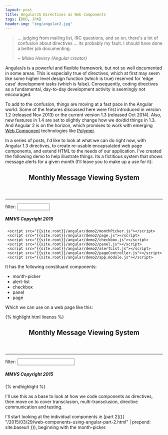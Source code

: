 ```yaml
---
layout: post
title: AngularJS Directives as Web Components
tags: [DDD, JPA]
header-img: "img/angular2.jpg"
---
```

>... judging from mailing list, IRC questions, and so on, there's a lot of confusion about directives ... its probably my fault. I should have done a better job documenting.
>
> ~ <i>Misko Hevery (Angular creator)</i>

AngularJs is a powerful and flexible framework, but not so well documented in some areas. This is especially true of directives, which at first may seem like some higher level design function (which is true) reserved for 'edge case' development tasks (which is false). Consequently, coding directives as a fundamental, day-to-day development activity is seemingly not encouraged.

To add to the confusion, things are moving at a fast pace in the Angular world. Some of the features discussed here were first introduced in version 1.2 (released Nov 2013) or the current version 1.3 (released Oct 2014). Also, new features in 1.4 are set to slightly change how we do/did things in 1.3. And Angular 2 is on the horizon, which promises to work with emerging [Web Component](http://webcomponents.org/) technologies like [Polymer](https://www.polymer-project.org/).

In a series of posts, I'd like to look at what we can do right now, with Angular 1.3 directives, to create re-usable encapsulated web page components, and extend HTML to the needs of our application. I've created the following demo to help illustrate things. Its a fictitious system that shows message alerts for a given month (I'll leave you to make up a use for it):

<!--[if (gt IE 8)|!(IE)]><!-->
<script src="{{site.root}}/angular/js/angular.js"></script>
 <div ng-app="app">
     <page ng-controller="PageController as ctrl">
         <header>
             <h2>Monthly Message Viewing System</h2>
         </header>
         <sidebar>
             <panel heading="Month picker">
                 <month-picker 
                     multi="[[[ ctrl.multiMode ]]]" 
                     month-selected-expression="ctrl.selectMonth(month)">
                 </month-picker>
             </panel>
             <panel heading='Options'>
                 <checkbox label="multi-mode" model="ctrl.multiMode  "></checkbox>
                 <checkbox class="text-danger" label="| danger" model="ctrl.showDanger"></checkbox>
                 <checkbox class="text-warning" label="| warning" model="ctrl.showWarning"></checkbox>
                 <checkbox class="text-info" label="| info" model="ctrl.showInfo"></checkbox>
                 <hr />
                 <span>
                     filter: <input type='text' size="10" ng-model="ctrl.messageFilter"></input>
                 </span>
             </panel>
         </sidebar>
         <main>
             <panel heading="Alerts">
                 <alert-list
                     months="ctrl.currentMonth"
                     show-danger="ctrl.showDanger"
                     show-warning="ctrl.showWarning"
                     show-info="ctrl.showInfo"
                     filter="ctrl.messageFilter">
                 </alert-list>
             </panel>
         </main>
         <footer>
             <h5>MMVS Copyright 2015</h5>
         </footer>
     </page>
     
     <script src="{{site.root}}/angular/demo2/monthPicker.js"></script>
     <script src="{{site.root}}/angular/demo2/page.js"></script>
     <script src="{{site.root}}/angular/demo2/checkbox.js"></script>
     <script src="{{site.root}}/angular/demo2/panel.js"></script>
     <script src="{{site.root}}/angular/demo2/alertList.js"></script>
     <script src="{{site.root}}/angular/demo2/pageController.js"></script>
     <script src="{{site.root}}/angular/demo2/app.module.js"></script>
 </div>
 <!--<![endif]-->

<!--[if lt IE 9]>
<div class="alert alert-danger" role="alert">
Angular 1.3 is not supported in IE8 and below. To see this demo you need to use at least Internet Explorer 9.
</div>
<![endif]-->

It has the following constituant components:

- month-picker
- alert-list
- checkbox
- panel
- page

Which we can use on a web page like this:

{% highlight html linenos %}
<page ng-controller="PageController as ctrl">
	<header>
   	<h2>Monthly Message Viewing System</h2>
	</header>
	<sidebar>
		<panel heading="Month picker">
			<month-picker 
				multi="{{ ctrl.multiMode }}" 
				month-selected-expression="ctrl.selectMonth(month)">
			</month-picker>
		</panel>
		<panel heading='Options'>
			<checkbox label="multi-mode" model="ctrl.multiMode  "></checkbox>
			<checkbox class="text-danger" label="| danger" model="ctrl.showDanger"></checkbox>
			<checkbox class="text-warning" label="| warning" model="ctrl.showWarning"></checkbox>
			<checkbox class="text-info" label="| info" model="ctrl.showInfo"></checkbox>
			<hr />
			<span>filter: <input type='text' ng-model="ctrl.messageFilter"></input></span>
		</panel>
	</sidebar>
	<main>
		<panel heading="Alerts">
			<alert-list
				months="ctrl.currentMonth"
				show-danger="ctrl.showDanger"
				show-warning="ctrl.showWarning"
				show-info="ctrl.showInfo"
				filter="ctrl.messageFilter">
			</alert-list>
		</panel>
	</main>
	<footer>
		<h5>MMVS Copyright 2015</h5>
	</footer>
 </page>
 {% endhighlight %}
 
I'll use this as a base to look at how we code components as directives, then move on to cover transclusion, multi-transclusion, directive communication and testing. 
 
I'll start looking at the individual components in [part 2]({{ "/2015/03/29/web-components-using-angular-part-2.html" | prepend: site.baseurl }}), beginning with the month-picker.



